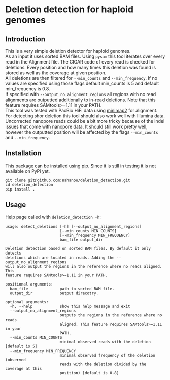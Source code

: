 # Deletion detection for haploid genomes

## Introduction

This is a very simple deletion detector for haploid genomes.  
As an input it uses sorted BAM files. Using `pysam` this tool iterates over every read in the Alignment file. The CIGAR code of every read is checked for deletions. Every position and how many times this deletion was found is stored as well as the coverage at given position.  
All deletions are then filtered for `--min_counts` and `--min_frequency`. If no values are specified using those flags default min_counts is 5 and default min_frequency is 0.8.  
If specified with `--output_no_alignment_regions` all regions with no read alignments are outputted additionally to in-read deletions.
Note that this feature requires SAMtools>=1.11 in your PATH.  
This tool was tested with PacBio HiFi data using [minimap2](https://github.com/lh3/minimap2) for alignment. For detecting shor deletion this tool should also work well with Illumina data. Uncorrected nanopore reads could be a bit more tricky because of the indel issues that come with nanopore data. It should still work pretty well, however the outputted position will be affected by the flags `--min_counts` and `--min_frequency`.

## Installation

This package can be installed using pip. Since it is still in testing it is not available on PyPi yet.
```
git clone git@github.com:nahanoo/deletion_detection.git
cd deletion_detection
pip install .
```

## Usage

Help page called with `deletion_detection -h`:
```
usage: detect_deletions [-h] [--output_no_alignment_regions]
                        [--min_counts MIN_COUNTS]
                        [--min_frequency MIN_FREQUENCY]
                        bam_file output_dir

Deletion detection based on sorted BAM files. By default it only detects
deletions which are located in reads. Adding the --output_no_alignment_regions
will also output the regions in the reference where no reads aligned. This
feature requires SAMtools>=1.11 in your PATH.

positional arguments:
  bam_file              path to sorted BAM file.
  output_dir            output direcotry.

optional arguments:
  -h, --help            show this help message and exit
  --output_no_alignment_regions
                        outputs the regions in the reference where no reads
                        aligned. This feature requires SAMtools>=1.11 in your
                        PATH.
  --min_counts MIN_COUNTS
                        minimal observed reads with the deletion [default is 5]
  --min_frequency MIN_FREQUENCY
                        minimal observed frequency of the deletion (observed
                        reads with the deletion divided by the coverage at this
                        position) [default is 0.8]

```
